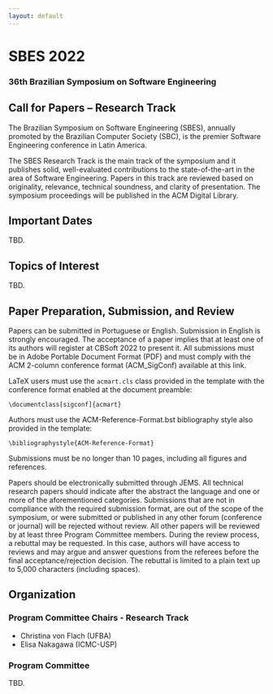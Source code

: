 ```yaml
---
layout: default
---
```


# SBES 2022
### 36th Brazilian Symposium on Software Engineering

## Call for Papers – Research Track

The Brazilian Symposium on Software Engineering (SBES), annually promoted by the Brazilian Computer Society (SBC), 
is the premier Software Engineering conference in Latin America. 

The SBES Research Track is the main track of the symposium and it publishes solid, 
well-evaluated contributions to the state-of-the-art in the area of Software Engineering. 
Papers in this track are reviewed based on originality, relevance, technical soundness, and clarity of presentation. 
The symposium proceedings will be published in the ACM Digital Library.

## Important Dates

TBD.

## Topics of Interest

TBD.

## Paper Preparation, Submission, and Review

Papers can be submitted in Portuguese or English. Submission in English is strongly encouraged. 
The acceptance of a paper implies that at least one of its authors will register at CBSoft 2022 to present it. 
All submissions must be in Adobe Portable Document Format (PDF) and must comply with the ACM 2-column conference format (ACM_SigConf) available at this link. 

LaTeX users must use the ```acmart.cls``` class provided in the template with the conference format enabled at the document preamble:

```\documentclass[sigconf]{acmart}```

Authors must use the ACM-Reference-Format.bst bibliography style also provided in the template:

```\bibliographystyle{ACM-Reference-Format}```

Submissions must be no longer than 10 pages, including all figures and references.

Papers should be electronically submitted through JEMS. 
All technical research papers should indicate after the abstract the language and one or more of the aforementioned categories. 
Submissions that are not in compliance with the required submission format, are out of the scope of the symposium, or were submitted or published in any other forum (conference or journal) will be rejected without review. 
All other papers will be reviewed by at least three Program Committee members. 
During the review process, a rebuttal may be requested. 
In this case, authors will have access to reviews and may argue and answer questions from the referees before the final acceptance/rejection decision. 
The rebuttal is limited to a plain text up to 5,000 characters (including spaces).

## Organization

### Program Committee Chairs - Research Track

+ Christina von Flach (UFBA)
+ Elisa Nakagawa (ICMC-USP)


### Program Committee

TBD.

